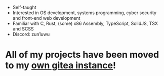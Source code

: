 - Self-taught
- Interested in OS development, systems programming, cyber security and front-end web development
- Familiar with C, Rust, (some) x86 Assembly, TypeScript, SolidJS, TSX and SCSS
- Discord: zun1uwu

# All of my projects have been moved to my [own gitea instance](https://git.zun1.de/zun1)!
